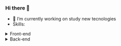 ### Hi there 👋

- 🔭 I’m currently working on study new tecnologies
- Skills:

<details><summary>Front-end</summary>

<p>
   
```ruby
   puts "CSS"
```

</p>

</details>
<details><summary>Back-end</summary>

<p>
   
```ruby
   puts "Hello World"
```
   
</p>

</details>
<!--
**gabrielasan20117/gabrielasan20117** is a ✨ _special_ ✨ repository because its `README.md` (this file) appears on your GitHub profile.

Here are some ideas to get you started:

- 🌱 I’m currently learning ...
- 👯 I’m looking to collaborate on ...
- 🤔 I’m looking for help with ...
- 💬 Ask me about ...
- 📫 How to reach me: ...
- 😄 Pronouns: ...
- ⚡ Fun fact: ...
-->
